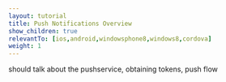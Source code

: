 ```yaml
---
layout: tutorial
title: Push Notifications Overview
show_children: true
relevantTo: [ios,android,windowsphone8,windows8,cordova]
weight: 1
---
```

should talk about the pushservice, obtaining tokens, push flow